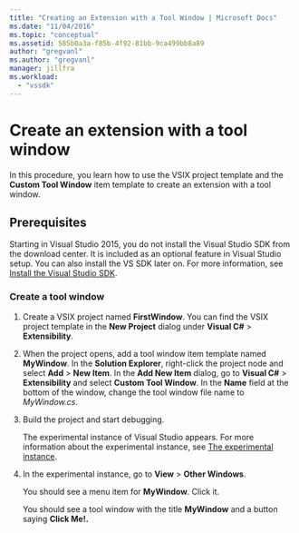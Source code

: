 ```yaml
---
title: "Creating an Extension with a Tool Window | Microsoft Docs"
ms.date: "11/04/2016"
ms.topic: "conceptual"
ms.assetid: 585b0a3a-f85b-4f92-81bb-9ca499bb8a89
author: "gregvanl"
ms.author: "gregvanl"
manager: jillfra
ms.workload: 
  - "vssdk"
---
```

# Create an extension with a tool window
In this procedure, you learn how to use the VSIX project template and the **Custom Tool Window** item template to create an extension with a tool window.  
  
## Prerequisites  
 Starting in Visual Studio 2015, you do not install the Visual Studio SDK from the download center. It is included as an optional feature in Visual Studio setup. You can also install the VS SDK later on. For more information, see [Install the Visual Studio SDK](../extensibility/installing-the-visual-studio-sdk.md).  
  
### Create a tool window  
  
1.  Create a VSIX project named **FirstWindow**. You can find the VSIX project template in the **New Project** dialog under **Visual C#** > **Extensibility**.  
  
2.  When the project opens, add a tool window item template named **MyWindow**. In the **Solution Explorer**, right-click the project node and select **Add** > **New Item**. In the **Add New Item** dialog, go to **Visual C#** > **Extensibility** and select **Custom Tool Window**. In the **Name** field at the bottom of the window, change the tool window file name to *MyWindow.cs*.  
  
3.  Build the project and start debugging.  
  
     The experimental instance of Visual Studio appears. For more information about the experimental instance, see [The experimental instance](../extensibility/the-experimental-instance.md).  
  
4.  In the experimental instance, go to **View** > **Other Windows**.  
  
     You should see a menu item for **MyWindow**. Click it.  
  
     You should see a tool window with the title **MyWindow** and a button saying **Click Me!.**